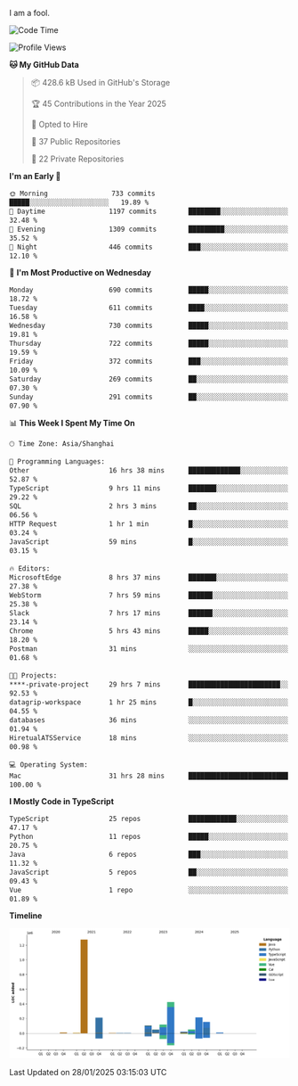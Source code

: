 I am a fool.

<!--START_SECTION:waka-->
![Code Time](http://img.shields.io/badge/Code%20Time-2%2C495%20hrs%2022%20mins-blue)

![Profile Views](http://img.shields.io/badge/Profile%20Views-1-blue)

**🐱 My GitHub Data** 

> 📦 428.6 kB Used in GitHub's Storage 
 > 
> 🏆 45 Contributions in the Year 2025
 > 
> 💼 Opted to Hire
 > 
> 📜 37 Public Repositories 
 > 
> 🔑 22 Private Repositories 
 > 
**I'm an Early 🐤** 

```text
🌞 Morning                733 commits         █████░░░░░░░░░░░░░░░░░░░░   19.89 % 
🌆 Daytime                1197 commits        ████████░░░░░░░░░░░░░░░░░   32.48 % 
🌃 Evening                1309 commits        █████████░░░░░░░░░░░░░░░░   35.52 % 
🌙 Night                  446 commits         ███░░░░░░░░░░░░░░░░░░░░░░   12.10 % 
```
📅 **I'm Most Productive on Wednesday** 

```text
Monday                   690 commits         █████░░░░░░░░░░░░░░░░░░░░   18.72 % 
Tuesday                  611 commits         ████░░░░░░░░░░░░░░░░░░░░░   16.58 % 
Wednesday                730 commits         █████░░░░░░░░░░░░░░░░░░░░   19.81 % 
Thursday                 722 commits         █████░░░░░░░░░░░░░░░░░░░░   19.59 % 
Friday                   372 commits         ███░░░░░░░░░░░░░░░░░░░░░░   10.09 % 
Saturday                 269 commits         ██░░░░░░░░░░░░░░░░░░░░░░░   07.30 % 
Sunday                   291 commits         ██░░░░░░░░░░░░░░░░░░░░░░░   07.90 % 
```


📊 **This Week I Spent My Time On** 

```text
🕑︎ Time Zone: Asia/Shanghai

💬 Programming Languages: 
Other                    16 hrs 38 mins      █████████████░░░░░░░░░░░░   52.87 % 
TypeScript               9 hrs 11 mins       ███████░░░░░░░░░░░░░░░░░░   29.22 % 
SQL                      2 hrs 3 mins        ██░░░░░░░░░░░░░░░░░░░░░░░   06.56 % 
HTTP Request             1 hr 1 min          █░░░░░░░░░░░░░░░░░░░░░░░░   03.24 % 
JavaScript               59 mins             █░░░░░░░░░░░░░░░░░░░░░░░░   03.15 % 

🔥 Editors: 
MicrosoftEdge            8 hrs 37 mins       ███████░░░░░░░░░░░░░░░░░░   27.38 % 
WebStorm                 7 hrs 59 mins       ██████░░░░░░░░░░░░░░░░░░░   25.38 % 
Slack                    7 hrs 17 mins       ██████░░░░░░░░░░░░░░░░░░░   23.14 % 
Chrome                   5 hrs 43 mins       █████░░░░░░░░░░░░░░░░░░░░   18.20 % 
Postman                  31 mins             ░░░░░░░░░░░░░░░░░░░░░░░░░   01.68 % 

🐱‍💻 Projects: 
****-private-project     29 hrs 7 mins       ███████████████████████░░   92.53 % 
datagrip-workspace       1 hr 25 mins        █░░░░░░░░░░░░░░░░░░░░░░░░   04.55 % 
databases                36 mins             ░░░░░░░░░░░░░░░░░░░░░░░░░   01.94 % 
HiretualATSService       18 mins             ░░░░░░░░░░░░░░░░░░░░░░░░░   00.98 % 

💻 Operating System: 
Mac                      31 hrs 28 mins      █████████████████████████   100.00 % 
```

**I Mostly Code in TypeScript** 

```text
TypeScript               25 repos            ████████████░░░░░░░░░░░░░   47.17 % 
Python                   11 repos            █████░░░░░░░░░░░░░░░░░░░░   20.75 % 
Java                     6 repos             ███░░░░░░░░░░░░░░░░░░░░░░   11.32 % 
JavaScript               5 repos             ██░░░░░░░░░░░░░░░░░░░░░░░   09.43 % 
Vue                      1 repo              ░░░░░░░░░░░░░░░░░░░░░░░░░   01.89 % 
```



**Timeline**

![Lines of Code chart](https://raw.githubusercontent.com/VeejaLiu/VeejaLiu/master/assets/bar_graph.png)


 Last Updated on 28/01/2025 03:15:03 UTC
<!--END_SECTION:waka-->
